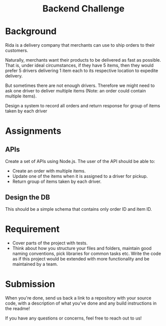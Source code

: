 <h1 align="center">Backend Challenge</h1>


# Background

Rida is a delivery company that merchants can use to ship orders to their customers.

Naturally, merchants want their products to be delivered as fast as possible.
That is, under ideal circumstances, if they have 5 items, then they would prefer 5 drivers delivering 1 item each to its respective location to expedite delivery.

But sometimes there are not enough drivers. 
Therefore we might need to ask one driver to deliver multiple items (Note: an order could contain multiple items).

Design a system to record all orders and return response for group of items taken by each driver 

# Assignments

## APIs

Create a set of APIs using Node.js.
The user of the API should be able to:
* Create an order with multiple items.
* Update one of the items when it is assigned to a driver for pickup.
* Return group of items taken by each driver. 

## Design the DB

This should be a simple schema that contains only order ID and item ID.

# Requirement

* Cover parts of the project with tests.
* Think about how you structure your files and folders, maintain good naming conventions, pick libraries for common tasks etc. Write the code as if this project would be extended with more functionality and be maintained by a team.

# Submission

When you're done, send us back a link to a repository with your source code, with a description of what you've done and any build instructions in the readme!

If you have any questions or concerns, feel free to reach out to us!

